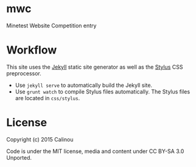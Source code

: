 mwc
===

Minetest Website Competition entry

Workflow
========

This site uses the [Jekyll](http://jekyllrb.com) static site generator as well
as the [Stylus](http://learnboost.github.io/stylus/) CSS preprocessor.

* Use `jekyll serve` to automatically build the Jekyll site.
* Use `grunt watch` to compile Stylus files automatically. The Stylus files are
  located in `css/stylus`.

License
=======

Copyright (c) 2015 Calinou

Code is under the MIT license, media and content under CC BY-SA 3.0 Unported.
